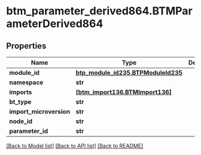 # btm_parameter_derived864.BTMParameterDerived864

## Properties
Name | Type | Description | Notes
------------ | ------------- | ------------- | -------------
**module_id** | [**btp_module_id235.BTPModuleId235**](BTPModuleId235.md) |  | [optional] 
**namespace** | **str** |  | [optional] 
**imports** | [**[btm_import136.BTMImport136]**](BTMImport136.md) |  | [optional] 
**bt_type** | **str** |  | [optional] 
**import_microversion** | **str** |  | [optional] 
**node_id** | **str** |  | [optional] 
**parameter_id** | **str** |  | [optional] 

[[Back to Model list]](../README.md#documentation-for-models) [[Back to API list]](../README.md#documentation-for-api-endpoints) [[Back to README]](../README.md)


